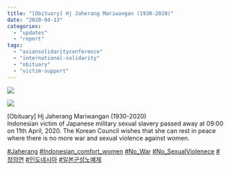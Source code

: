```yaml
---
title: "[Obituary] Hj Jaherang Mariwangan (1930-2020)"
date: "2020-04-13"
categories: 
  - "updates"
  - "report"
tags: 
  - "asiansolidarityconference"
  - "international-solidarity"
  - "obituary"
  - "victim-support"
---
```


![](http://womenandwar.net/kr/wp-content/uploads/2020/05/Jaherang-1-1024x1024.jpg)

![](http://womenandwar.net/kr/wp-content/uploads/2020/05/Jaherang-2-1024x1024.jpg)

\[Obituary\] Hj Jaherang Mariwangan (1930-2020)  
Indonesian victim of Japanese military sexual slavery passed away at 09:00 on 11th April, 2020. The Korean Council wishes that she can rest in peace where there is no more war and sexual violence against women.

[#Jaherang](https://www.facebook.com/hashtag/jaherang?source=feed_text&epa=HASHTAG) [#Indonesian\_comfort\_women](https://www.facebook.com/hashtag/indonesian_comfort_women?source=feed_text&epa=HASHTAG) [#No\_War](https://www.facebook.com/hashtag/no_war?source=feed_text&epa=HASHTAG) [#No\_SexualViolenece](https://www.facebook.com/hashtag/no_sexualviolenece?source=feed_text&epa=HASHTAG) [#정의연](https://www.facebook.com/hashtag/%EC%A0%95%EC%9D%98%EC%97%B0?source=feed_text&epa=HASHTAG) [#인도네시아](https://www.facebook.com/hashtag/%EC%9D%B8%EB%8F%84%EB%84%A4%EC%8B%9C%EC%95%84?source=feed_text&epa=HASHTAG) [#일본군성노예제](https://www.facebook.com/hashtag/%EC%9D%BC%EB%B3%B8%EA%B5%B0%EC%84%B1%EB%85%B8%EC%98%88%EC%A0%9C?source=feed_text&epa=HASHTAG)

